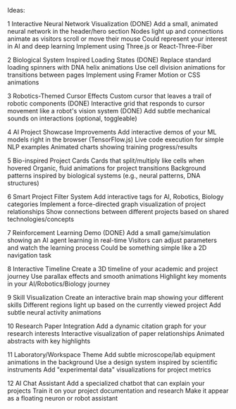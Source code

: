 Ideas:

1 Interactive Neural Network Visualization (DONE)
Add a small, animated neural network in the header/hero section
Nodes light up and connections animate as visitors scroll or move their mouse
Could represent your interest in AI and deep learning
Implement using Three.js or React-Three-Fiber

2 Biological System Inspired Loading States (DONE)
Replace standard loading spinners with DNA helix animations
Use cell division animations for transitions between pages
Implement using Framer Motion or CSS animations

3 Robotics-Themed Cursor Effects
Custom cursor that leaves a trail of robotic components (DONE)
Interactive grid that responds to cursor movement like a robot's vision system (DONE)
Add subtle mechanical sounds on interactions (optional, toggleable)

4 AI Project Showcase Improvements
Add interactive demos of your ML models right in the browser (TensorFlow.js)
Live code execution for simple NLP examples
Animated charts showing training progress/results

5 Bio-inspired Project Cards
Cards that split/multiply like cells when hovered
Organic, fluid animations for project transitions
Background patterns inspired by biological systems (e.g., neural patterns, DNA structures)

6 Smart Project Filter System
Add interactive tags for AI, Robotics, Biology categories
Implement a force-directed graph visualization of project relationships
Show connections between different projects based on shared technologies/concepts

7 Reinforcement Learning Demo (DONE)
Add a small game/simulation showing an AI agent learning in real-time
Visitors can adjust parameters and watch the learning process
Could be something simple like a 2D navigation task

8 Interactive Timeline
Create a 3D timeline of your academic and project journey
Use parallax effects and smooth animations
Highlight key moments in your AI/Robotics/Biology journey

9 Skill Visualization
Create an interactive brain map showing your different skills
Different regions light up based on the currently viewed project
Add subtle neural activity animations

10 Research Paper Integration
Add a dynamic citation graph for your research interests
Interactive visualization of paper relationships
Animated abstracts with key highlights

11 Laboratory/Workspace Theme
Add subtle microscope/lab equipment animations in the background
Use a design system inspired by scientific instruments
Add "experimental data" visualizations for project metrics

12 AI Chat Assistant
Add a specialized chatbot that can explain your projects
Train it on your project documentation and research
Make it appear as a floating neuron or robot assistant